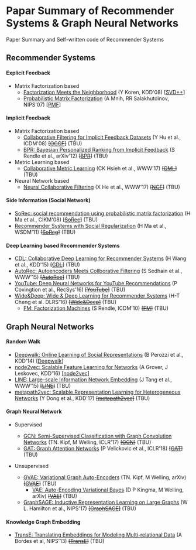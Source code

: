 # Papar Summary of Recommender Systems & Graph Neural Networks

Paper Summary and Self-written code of Recommender Systems

## Recommender Systems

#### Explicit Feedback

* Matrix Factorization based
    + [Factorization Meets the Neighborhood](https://dl.acm.org/doi/10.1145/1401890.1401944) (Y Koren, KDD'08) [[SVD++](rec_sys/matrix_factorization/SVD_integrated)]
    + [Probabilistic Matrix Factorization](https://papers.nips.cc/paper/2007/file/d7322ed717dedf1eb4e6e52a37ea7bcd-Paper.pdf) (A Mnih, RR Salakhutdinov, NIPS'07) [[PMF](rec_sys/matrix_factorization/SVD_integrated/PMF)]

#### Implicit Feedback

* Matrix Factorization based
    + [Collaborative Filtering for Implicit Feedback Datasets](http://yifanhu.net/PUB/cf.pdf) (Y Hu et al., ICDM'08) ~~[[OCCF]()]~~ (TBU)
    + [BPR: Bayesian Personalized Ranking from Implicit Feedback](https://arxiv.org/abs/1205.2618) (S Rendle et al., arXiv'12) ~~[[BPR]()]~~ (TBU)
* Metric Learning based
    + [Collaborative Metric Learning](https://dl.acm.org/doi/10.1145/3038912.3052639) (CK Hsieh et al., WWW'17) ~~[[CML]()]~~ (TBU)
* Neural Network based
    + [Neural Collaborative Filtering](https://dl.acm.org/doi/10.1145/3038912.3052569) (X He et al., WWW'17) ~~[[NCF]()]~~ (TBU)

#### Side Information (Social Network)

* [SoRec: social recommendation using probabilistic matrix factorization](https://dl.acm.org/doi/10.1145/1458082.1458205) (H Ma et al., CIKM'08) ~~[[SoRec]()]~~ (TBU)
* [Recommender Systems with Social Regularization](https://dl.acm.org/doi/10.1145/1935826.1935877) (H Ma et al., WSDM'11) ~~[[SoReg]()]~~ (TBU)

#### Deep Learning based Recommender Systems

* [CDL: Collaborative Deep Learning for Recommender Systems](http://www.wanghao.in/paper/KDD15_CDL.pdf) (H Wang et al., KDD'15) ~~[[CDL]()]~~ (TBU)
* [AutoRec: Autoencoders Meets Collborative Filtering](https://users.cecs.anu.edu.au/~u5098633/papers/www15.pdf) (S Sedhain et al., WWW'15) ~~[[AutoRec]()]~~ (TBU)
* [YouTube: Deep Neural Networks for YouTube Recommendations](https://static.googleusercontent.com/media/research.google.com/ko//pubs/archive/45530.pdf) (P Covingtion et al., RecSys'16) ~~[[YouTube]()]~~ (TBU)
* [Wide&Deep: Wide & Deep Learning for Recommender Systems](https://arxiv.org/abs/1606.07792) (H-T Cheng et al. DLRS'16) ~~[[Wide&Deep]()]~~ (TBU)
    + [FM: Factorization Machines](https://ieeexplore.ieee.org/document/5694074) (S Rendle, ICDM'10) ~~[[FM]()]~~ (TBU)


## Graph Neural Networks

#### Random Walk

* [Deepwalk: Online Learning of Social Representations](https://arxiv.org/pdf/1403.6652.pdf) (B Perozzi et al., KDD'14) [[Deepwalk](gnn/deepwalk)]
* [node2vec: Scalable Feature Learning for Networks](https://arxiv.org/pdf/1607.00653.pdf) (A Grover, J Leskovec, KDD'16) [[node2vec](gnn/node2vec)]
* [LINE: Large-scale Information Network Embedding](https://arxiv.org/pdf/1503.03578.pdf) (J Tang et al., WWW'15) ~~[[LINE]()]~~ (TBU)
* [metapath2vec: Scalable Representation Learning for Heterogeneous Networks](https://ericdongyx.github.io/papers/KDD17-dong-chawla-swami-metapath2vec.pdf) (Y Dong et al., KDD'17) ~~[[metapath2vec]()]~~ (TBU)

#### Graph Neural Network

* Supervised
    + [GCN: Semi-Supervised Classification with Graph Convolution Networks](https://openreview.net/pdf?id=SJU4ayYgl) (TN. Kipf, M Welling, ICLR'17) ~~[[GCN]()]~~ (TBU)
    + [GAT: Graph Attention Networks](https://arxiv.org/pdf/1710.10903.pdf) (P Velickovic et al., ICLR'18) ~~[[GAT]()]~~ (TBU)

* Unsupervised
    + [GVAE: Variational Graph Auto-Encoders](https://arxiv.org/abs/1611.07308) (TN. Kipf, M Welling, arXiv) ~~[[GVAE]()]~~ (TBU)
        + [VAE: Auto-Encoding Variational Bayes](https://arxiv.org/abs/1312.6114) (D P Kingma, M Welling, arXiv) ~~[[VAE]()]~~ (TBU)
    + [GraphSAGE: Inductive Representation Learning on Large Graphs](https://arxiv.org/pdf/1706.02216.pdf) (W L. Hamilton et al., NIPS'17) ~~[[GraphSAGE]()]~~ (TBU)

#### Knowledge Graph Embedding

* [TransE: Translating Embeddings for Modeling Multi-relational Data](https://papers.nips.cc/paper/2013/file/1cecc7a77928ca8133fa24680a88d2f9-Paper.pdf) (A Bordes et al, NIPS'13) ~~[[TransE]()]~~ (TBU)
